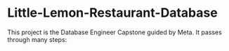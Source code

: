 # Little-Lemon-Restaurant-Database
This project is the Database Engineer Capstone guided by Meta. It passes through many steps:

